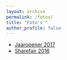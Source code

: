 ```yaml
---
layout: archive
permalink: /fotos/
title: "Foto's'"
author_profile: false
---
```


- [Jaaropener 2017](https://www.flickr.com/photos/154196119@N08/albums/72157681407894741)
- [Sharefair 2016](https://www.flickr.com/photos/154196119@N08/albums/72157680340920374)